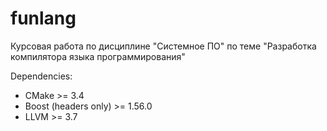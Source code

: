 # funlang

Курсовая работа по дисциплине "Системное ПО"
по теме "Разработка компилятора языка программирования"

Dependencies:
  * CMake >= 3.4
  * Boost (headers only) >= 1.56.0
  * LLVM >= 3.7
